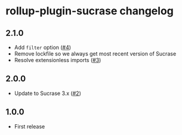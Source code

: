 # rollup-plugin-sucrase changelog

## 2.1.0

* Add `filter` option ([#4](https://github.com/rollup/rollup-plugin-sucrase/pull/4))
* Remove lockfile so we always get most recent version of Sucrase
* Resolve extensionless imports ([#3](https://github.com/rollup/rollup-plugin-sucrase/issues/3))

## 2.0.0

* Update to Sucrase 3.x ([#2](https://github.com/rollup/rollup-plugin-sucrase/pull/2))

## 1.0.0

* First release